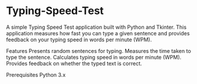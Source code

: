 # Typing-Speed-Test
A simple Typing Speed Test application built with Python and Tkinter. This application measures how fast you can type a given sentence and provides feedback on your typing speed in words per minute (WPM).

Features
Presents random sentences for typing.
Measures the time taken to type the sentence.
Calculates typing speed in words per minute (WPM).
Provides feedback on whether the typed text is correct.

Prerequisites
Python 3.x
